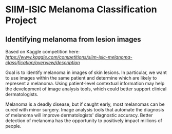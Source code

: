 # SIIM-ISIC Melanoma Classification Project
## Identifying melanoma from lesion images


Based on Kaggle competition here: *https://www.kaggle.com/competitions/siim-isic-melanoma-classification/overview/description*

Goal is to identify melanoma in images of skin lesions. In particular, we want to use images within the same patient and determine which are likely to represent a melanoma. Using patient-level contextual information may help the development of image analysis tools, which could better support clinical dermatologists.

Melanoma is a deadly disease, but if caught early, most melanomas can be cured with minor surgery. Image analysis tools that automate the diagnosis of melanoma will improve dermatologists' diagnostic accuracy. Better detection of melanoma has the opportunity to positively impact millions of people.
